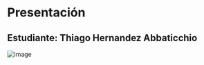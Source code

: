 # Presentación
## Estudiante: Thiago Hernandez Abbaticchio
![image](https://user-images.githubusercontent.com/82011983/114097374-51cf7980-9896-11eb-8ad8-737ec6f749b8.png)



